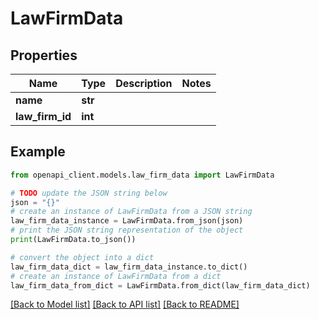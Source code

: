 # LawFirmData


## Properties

Name | Type | Description | Notes
------------ | ------------- | ------------- | -------------
**name** | **str** |  | 
**law_firm_id** | **int** |  | 

## Example

```python
from openapi_client.models.law_firm_data import LawFirmData

# TODO update the JSON string below
json = "{}"
# create an instance of LawFirmData from a JSON string
law_firm_data_instance = LawFirmData.from_json(json)
# print the JSON string representation of the object
print(LawFirmData.to_json())

# convert the object into a dict
law_firm_data_dict = law_firm_data_instance.to_dict()
# create an instance of LawFirmData from a dict
law_firm_data_from_dict = LawFirmData.from_dict(law_firm_data_dict)
```
[[Back to Model list]](../README.md#documentation-for-models) [[Back to API list]](../README.md#documentation-for-api-endpoints) [[Back to README]](../README.md)


